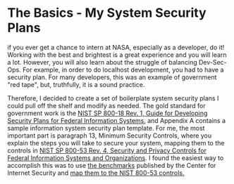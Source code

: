 # The Basics - My System Security Plans
<p>if you ever get a chance to intern at NASA, especially as a developer, do it! Working with the best and brightest is a great experience and you will learn a lot. However, you will also learn about the struggle of balancing Dev-Sec-Ops. For example, in order to do localhost development, you had to have a security plan. For many developers, this was an example of government "red tape", but, truthfully, it is a sound practice.</p>
<p>Therefore, I decided to create a set of boilerplate system security plans I could pull off the shelf and modify as needed. The gold standard for government work is the <a href="https://csrc.nist.gov/publications/detail/sp/800-18/rev-1/final" title="NIST SP 800-18">NIST SP 800-18 Rev. 1, Guide for Developing Security Plans for Federal Information Systems</a>, and Appendix A contains a sample information system security plan template.  For me, the most important part is paragraph 13, Minimum Security Controls, where you explain the steps you will take to secure your system, mapping them to the controls in <a href="https://csrc.nist.gov/publications/detail/sp/800-53/rev-4/final" title="NIST SP 800-53">NIST SP 800-53 Rev. 4, Security and Privacy Controls for Federal Information Systems and Organizations</a>. I found the easiest way to accomplish this was to use <a href=" https://www.cisecurity.org/" title="Center for Internet Security">the benchmarks</a> published by the Center for Internet Security and <a href="https://www.cisecurity.org/white-papers/cis-controls-v7-1-mapping-to-nist-csf/" title="CIS Controls V7.1 Mapping to NIST CSF">map them to the NIST 800-53 controls.</a></p>